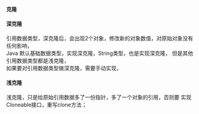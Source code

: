 #### 克隆  

#### 深克隆    
引用数据类型，深克隆后，会出现2个对象，修改新的对象数值，对原始对象没有任何影响，  
Java 默认基础数据类型，实现深克隆，String类型，也是实现深克隆，  但是其他引用数据类型都是浅克隆，  
如果要对引用数据类型做深克隆，需要手动实现，  

#### 浅克隆  
浅克隆，只是给原始引用数据多了一份指针，多了一个对象的引用，否则要 实现Cloneable接口，重写clone方法；  



